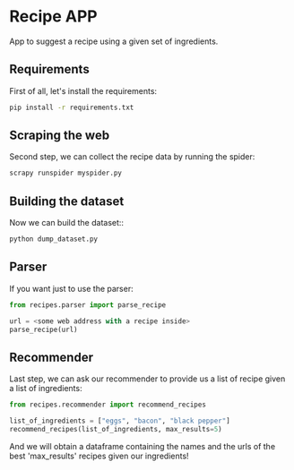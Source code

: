 # Recipe APP
App to suggest a recipe using a given set of ingredients.

## Requirements 
First of all, let's install the requirements:

```bash
pip install -r requirements.txt
```

## Scraping the web
Second step, we can collect the recipe data by running the spider:

```python
scrapy runspider myspider.py
```

## Building the dataset
Now we can build the dataset::

```python
python dump_dataset.py
```

## Parser
If you want just to use the parser:

```python
from recipes.parser import parse_recipe

url = <some web address with a recipe inside>
parse_recipe(url)
```

## Recommender
Last step, we can ask our recommender to provide us a list of recipe given a list of ingredients:

```python
from recipes.recommender import recommend_recipes

list_of_ingredients = ["eggs", "bacon", "black pepper"]
recommend_recipes(list_of_ingredients, max_results=5)
```

And we will obtain a dataframe containing the names and the urls of the best 'max_results' recipes given our ingredients!
